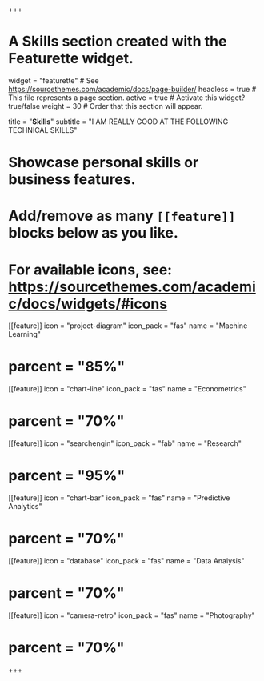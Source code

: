 +++
# A Skills section created with the Featurette widget.
widget = "featurette"  # See https://sourcethemes.com/academic/docs/page-builder/
headless = true  # This file represents a page section.
active = true  # Activate this widget? true/false
weight = 30  # Order that this section will appear.

title = "**Skills**"
subtitle = "I AM REALLY GOOD AT THE FOLLOWING TECHNICAL SKILLS"


# Showcase personal skills or business features.
# 
# Add/remove as many `[[feature]]` blocks below as you like.
# 
# For available icons, see: https://sourcethemes.com/academic/docs/widgets/#icons
  
[[feature]]
  icon = "project-diagram"
  icon_pack = "fas"
  name = "Machine Learning"
#  parcent = "85%" 

  
[[feature]]
  icon = "chart-line"
  icon_pack = "fas"
  name = "Econometrics"
#  parcent = "70%"
  

[[feature]]
  icon = "searchengin"
  icon_pack = "fab"
  name = "Research"
#  parcent = "95%"

  
[[feature]]
  icon = "chart-bar"
  icon_pack = "fas"
  name = "Predictive Analytics"
#  parcent = "70%"

[[feature]]
  icon = "database"
  icon_pack = "fas"
  name = "Data Analysis"
#  parcent = "70%"

[[feature]]
  icon = "camera-retro"
  icon_pack = "fas"
  name = "Photography"
#  parcent = "70%"

+++
